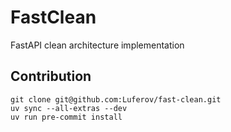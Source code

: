 # FastClean

FastAPI clean architecture implementation



## Contribution

```
git clone git@github.com:Luferov/fast-clean.git
uv sync --all-extras --dev
uv run pre-commit install
```